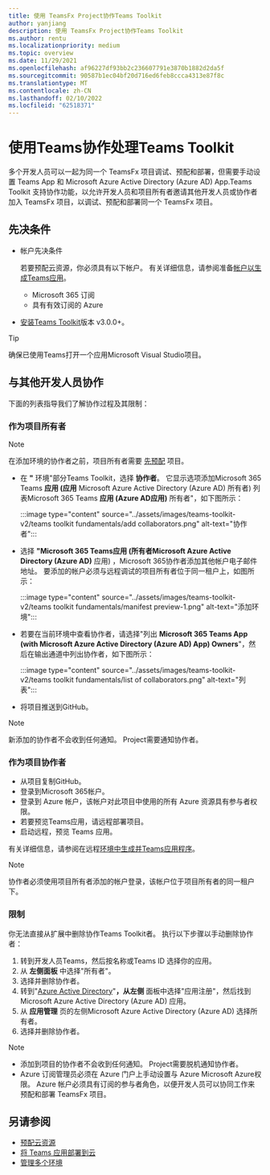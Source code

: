 ```yaml
---
title: 使用 TeamsFx Project协作Teams Toolkit
author: yanjiang
description: 使用 TeamsFx Project协作Teams Toolkit
ms.author: rentu
ms.localizationpriority: medium
ms.topic: overview
ms.date: 11/29/2021
ms.openlocfilehash: af96227df93bb2c236607791e3870b1882d2da5f
ms.sourcegitcommit: 90587b1ec04bf20d716ed6feb8ccca4313e87f8c
ms.translationtype: MT
ms.contentlocale: zh-CN
ms.lasthandoff: 02/10/2022
ms.locfileid: "62518371"
---
```

# <a name="collaborate-on-teams-project-using-teams-toolkit"></a>使用Teams协作处理Teams Toolkit

多个开发人员可以一起为同一个 TeamsFx 项目调试、预配和部署，但需要手动设置 Teams App 和 Microsoft Azure Active Directory (Azure AD) App.Teams Toolkit 支持协作功能，以允许开发人员和项目所有者邀请其他开发人员或协作者加入 TeamsFx 项目，以调试、预配和部署同一个 TeamsFx 项目。

## <a name="prerequisites"></a>先决条件

* 帐户先决条件

    若要预配云资源，你必须具有以下帐户。 有关详细信息，请参阅准备[帐户以生成Teams应用](accounts.md)。

  * Microsoft 365 订阅
  * 具有有效订阅的 Azure

* [安装Teams Toolkit](https://marketplace.visualstudio.com/items?itemName=TeamsDevApp.ms-teams-vscode-extension)版本 v3.0.0+。

> [!TIP]
> 确保已使用Teams打开一个应用Microsoft Visual Studio项目。

## <a name="collaborate-with-other-developers"></a>与其他开发人员协作

下面的列表指导我们了解协作过程及其限制：

### <a name="as-project-owner"></a>作为项目所有者

> [!NOTE]
> 在添加环境的协作者之前，项目所有者需要 [先预配](provision.md) 项目。

* 在 **"** 环境"部分Teams Toolkit，选择 **协作者**。 它显示选项添加Microsoft 365 Teams **应用 (应用** Microsoft Azure Active Directory (Azure AD) 所有者) 列表Microsoft 365 Teams **应用 (Azure AD应用)** 所有者"，如下图所示：

  :::image type="content" source="../assets/images/teams-toolkit-v2/teams toolkit fundamentals/add collaborators.png" alt-text="协作者":::

* 选择 **"Microsoft 365 Teams应用 (所有者Microsoft Azure Active Directory (Azure AD)** 应用) ，Microsoft 365协作者添加其他帐户电子邮件地址。 要添加的帐户必须与远程调试的项目所有者位于同一租户上，如图所示：

  :::image type="content" source="../assets/images/teams-toolkit-v2/teams toolkit fundamentals/manifest preview-1.png" alt-text="添加环境":::

* 若要在当前环境中查看协作者，请选择"列出 **Microsoft 365 Teams App (with Microsoft Azure Active Directory (Azure AD) App) Owners**"，然后在输出通道中列出协作者，如下图所示：

  :::image type="content" source="../assets/images/teams-toolkit-v2/teams toolkit fundamentals/list of collaborators.png" alt-text="列表":::

* 将项目推送到GitHub。

> [!NOTE]
> 新添加的协作者不会收到任何通知。 Project需要通知协作者。

### <a name="as-project-collaborator"></a>作为项目协作者

* 从项目复制GitHub。
* 登录到Microsoft 365帐户。
* 登录到 Azure 帐户，该帐户对此项目中使用的所有 Azure 资源具有参与者权限。
* 若要预览Teams应用，请远程部署项目。
* 启动远程，预览 Teams 应用。

有关详细信息，请参阅在远程[环境中生成并Teams应用程序](/microsoftteams/platform/sbs-gs-javascript?tabs=vscode%2Cvsc%2Cviscode%2Cvcode&tutorial-step=3&branch)。

> [!NOTE]
> 协作者必须使用项目所有者添加的帐户登录，该帐户位于项目所有者的同一租户下。

### <a name="limitation"></a>限制

你无法直接从扩展中删除协作Teams Toolkit者。 执行以下步骤以手动删除协作者：

  1. 转到开发人员Teams，然后按名称或Teams ID 选择你的应用。
  2. 从 **左侧面板** 中选择"所有者"。
  3. 选择并删除协作者。
  4. 转到"[Azure Active Directory](https://ms.portal.azure.com/#blade/Microsoft_AAD_IAM/ActiveDirectoryMenuBlade/RegisteredApps)"**，从左侧** 面板中选择"应用注册"，然后找到Microsoft Azure Active Directory (Azure AD) 应用。
  5. 从 **应用管理** 页的左侧Microsoft Azure Active Directory (Azure AD) 选择所有者。
  6. 选择并删除协作者。

> [!NOTE]
> * 添加到项目的协作者不会收到任何通知。 Project需要脱机通知协作者。
> * Azure 订阅管理员必须在 Azure 门户上手动设置与 Azure Microsoft Azure权限。 Azure 帐户必须具有订阅的参与者角色，以便开发人员可以协同工作来预配和部署 TeamsFx 项目。

## <a name="see-also"></a>另请参阅

* [预配云资源](provision.md)
* [将 Teams 应用部署到云](deploy.md)
* [管理多个环境](TeamsFx-multi-env.md)
